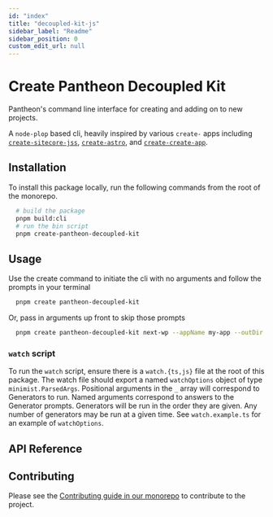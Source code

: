 ```yaml
---
id: "index"
title: "decoupled-kit-js"
sidebar_label: "Readme"
sidebar_position: 0
custom_edit_url: null
---
```


# Create Pantheon Decoupled Kit

Pantheon's command line interface for creating and adding on to new projects.

A `node-plop` based cli, heavily inspired by various `create-` apps including
[`create-sitecore-jss`](https://github.com/Sitecore/jss/tree/dev/packages/create-sitecore-jss),
[`create-astro`](https://github.com/withastro/astro/tree/main/packages/create-astro),
and [`create-create-app`](https://github.com/uetchy/create-create-app).

## Installation

To install this package locally, run the following commands from the root of the
monorepo.

```bash
  # build the package
  pnpm build:cli
  # run the bin script
  pnpm create-pantheon-decoupled-kit
```

## Usage

Use the create command to initiate the cli with no arguments and follow the
prompts in your terminal

```bash
  pnpm create pantheon-decoupled-kit
```

Or, pass in arguments up front to skip those prompts

```bash
  pnpm create pantheon-decoupled-kit next-wp --appName my-app --outDir ./my-app-dir --force
```

### `watch` script

To run the `watch` script, ensure there is a `watch.{ts,js}` file at the root of
this package. The watch file should export a named `watchOptions` object of type
`minimist.ParsedArgs`. Positional arguments in the `_` array will correspond to
Generators to run. Named arguments correspond to answers to the Generator
prompts. Generators will be run in the order they are given. Any number of
generators may be run at a given time. See `watch.example.ts` for an example of
`watchOptions`.

<!-- TODO: Link to the doc on decoupledkit.pantheon.io for the create-app usage -->

## API Reference

<!-- TODO: link to API reference -->

## Contributing

Please see the
[Contributing guide in our monorepo](https://github.com/pantheon-systems/decoupled-kit-js/blob/canary/CONTRIBUTING.md)
to contribute to the project.

<!-- TODO: Write details for contributing to this package -->
